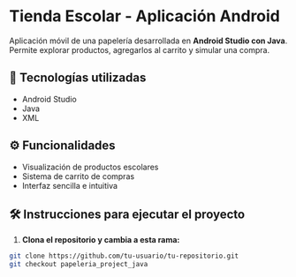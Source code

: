 # Tienda Escolar - Aplicación Android

Aplicación móvil de una papelería desarrollada en **Android Studio con Java**.  
Permite explorar productos, agregarlos al carrito y simular una compra.

## 🧰 Tecnologías utilizadas

- Android Studio
- Java
- XML

## ⚙️ Funcionalidades

- Visualización de productos escolares
- Sistema de carrito de compras
- Interfaz sencilla e intuitiva

## 🛠️ Instrucciones para ejecutar el proyecto

1. **Clona el repositorio y cambia a esta rama:**

```bash
git clone https://github.com/tu-usuario/tu-repositorio.git
git checkout papeleria_project_java
